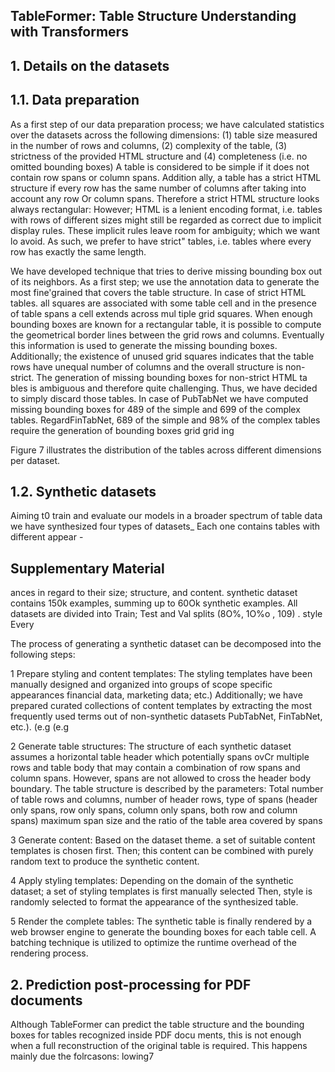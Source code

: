## TableFormer: Table Structure Understanding with Transformers

## 1. Details on the datasets

## 1.1. Data preparation

As a first step of our data preparation process; we have calculated statistics over the datasets across the following dimensions: (1) table size measured in the number of rows and columns, (2) complexity of the table, (3) strictness of the provided HTML structure and (4) completeness (i.e. no omitted bounding boxes) A table is considered to be simple if it does not contain row spans or column spans. Addition ally, a table has a strict HTML structure if every row has the same number of columns after taking into account any row Or column spans. Therefore a strict HTML structure looks always rectangular:   However; HTML is a lenient encoding format, i.e. tables with rows of different sizes might still be regarded as correct due to implicit display rules. These implicit rules leave room for ambiguity; which we want lo avoid. As such, we prefer to have strict" tables, i.e. tables where every row has exactly the same length.

We have developed technique that tries to derive missing bounding box out of its neighbors.   As a first step; we use the annotation data to generate the most fine'grained that covers the table structure. In case of strict HTML tables. all squares are associated with some table cell and in the presence of table spans a cell extends across mul tiple grid squares.  When enough bounding boxes are known for a rectangular table, it is possible to compute the geometrical border lines between the grid rows and columns. Eventually this information is used to generate the missing bounding boxes. Additionally; the existence of unused grid squares indicates that the table rows have unequal number of columns and the overall structure is non-strict. The generation of missing bounding boxes for non-strict HTML ta bles is ambiguous and therefore quite challenging. Thus, we have decided to simply discard those tables. In case of PubTabNet we have computed missing bounding boxes for 489 of the simple and 699 of the complex tables. RegardFinTabNet, 689 of the simple and 98% of the complex tables require the generation of bounding boxes grid grid ing

Figure 7 illustrates the distribution of the tables across different dimensions per dataset.

## 1.2. Synthetic datasets

Aiming t0 train and evaluate our models in a broader spectrum of table data we have synthesized four types of datasets_ Each one contains tables with different appear -

## Supplementary Material

ances in regard to their size; structure, and content. synthetic dataset contains 150k examples, summing up to 60Ok synthetic examples. All datasets are divided into Train; Test and Val splits (8O%, 1O%o , 109) . style Every

The process of generating a synthetic dataset can be decomposed into the following steps:

1 Prepare styling and content templates: The styling templates have been manually designed and organized into groups of scope specific appearances financial  data, marketing data; etc.) Additionally; we have prepared curated collections of content templates by extracting the most frequently  used terms out of non-synthetic datasets PubTabNet, FinTabNet, etc.). (e.g (e.g

2 Generate table structures: The structure of each synthetic dataset assumes a horizontal table header which potentially spans ovCr multiple rows and table body that may contain a combination of row spans and column spans. However, spans are not allowed to cross the header body boundary. The table structure is described by the parameters: Total number of table rows and columns, number of header rows, type of spans (header only spans, row only spans, column only spans, both row and column spans) maximum span size and the ratio of the table area covered by spans

3 Generate content: Based on the dataset theme. a set of suitable content templates is chosen first. Then; this content can be combined with purely random text to produce the synthetic content.

4 Apply styling templates:   Depending on the domain of the synthetic dataset; a set of styling templates is first manually  selected Then, style is randomly selected to format the appearance of the synthesized table.

5 Render the complete tables: The synthetic table is finally rendered by a web browser engine to generate the bounding boxes for each table cell. A batching technique is utilized to optimize the runtime overhead of the rendering process.

## 2. Prediction  post-processing for PDF documents

Although TableFormer can predict the table structure and the bounding boxes for tables recognized inside PDF docu ments, this is not enough when a full reconstruction of the original table is required. This happens mainly due the folrcasons: lowing7